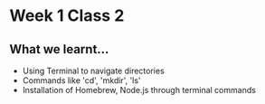 # Week 1 Class 2
## What we learnt...

- Using Terminal to navigate directories
- Commands like 'cd', 'mkdir', 'ls'
- Installation of Homebrew, Node.js through terminal commands
